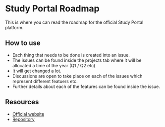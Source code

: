 # Study Portal Roadmap

This is where you can read the roadmap for the official Study Portal platform.

## How to use

- Each thing that needs to be done is created into an issue.
- The issues can be found inside the projects tab where it will be allocated a time of the year (Q1 / Q2 etc)
- It will get changed a lot.
- Discussions are open to take place on each of the issues which represent different featuers etc.
- Further details about each of the features can be found inside the issue.

## Resources

- [Official website](https://studyportal.cloud)
- [Repository](https://github.com/WillTheDeveloper/StudyPortal)
